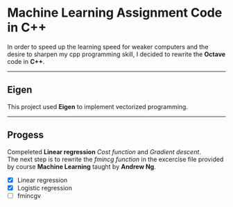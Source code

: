 # Machine Learning Assignment Code in C++

In order to speed up the learning speed for weaker computers and the desire to sharpen my cpp programming skill, I decided to rewrite the **Octave** code in **C++**.

---------------------------------------------------
## Eigen
This project used **Eigen** to implement vectorized programming.

-----------------------------------------------------
## Progess
Compeleted **Linear regression** *Cost function* and *Gradient descent*.  
The next step is to rewrite the *fmincg function* in the excercise file provided by course **Machine Learning** taught by **Andrew Ng**.


- [x] Linear regression
- [x] Logistic regression
- [ ] fmincgv